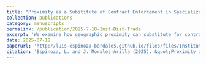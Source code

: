 ```yaml
---
title: "Proximity as a Substitute of Contract Enforcement in Specialized Trade"
collection: publications
category: manuscripts
permalink: /publication/2025-7-18-Inst-Dist-Trade
excerpt: 'We examine how geographic proximity can substitute for contract-enforcement institutions in enabling international exports of specialized goods. When exporters must meet buyers' specific product requirements, successful trade depends on either strong contract enforcement or close buyer-seller relationships that enable monitoring and trust. We argue that geographic proximity facilitates such relationships by reducing the costs of frequent business travel. Our theoretical framework predicts that institutional quality should primarily affect specialized trade over longer distances, as proximity-based relationship-building becomes prohibitively expensive. Using bilateral, product-specific export data in a gravity model, we find strong empirical support for this prediction. Consistent with our theory, we also show that business travel expenses and passenger flights decline more sharply with distance when destination countries have weak contract enforcement institutions.'
date: 2025-07-18
paperurl: 'http://luis-espinoza-bardales.github.io/files/files/Institutions__trade_and_travel.pdf.pdf'
citation: 'Espinoza, L. and J. Morales-Arilla (2025). &quot;Proximity as a Substitute of Contract Enforcement in Specialized Trade.&quot; <i>Working Paper</i>.'
---
```

